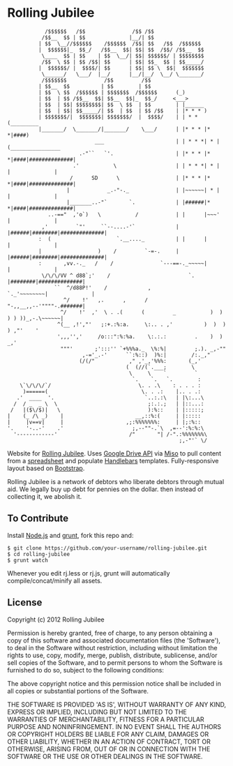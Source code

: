 Rolling Jubilee
===============

                /$$$$$$   /$$               /$$ /$$
               /$$__  $$ | $$              |__/| $$
              | $$  \__//$$$$$$    /$$$$$$  /$$| $$   /$$  /$$$$$$
              |  $$$$$$|_  $$_/   /$$__  $$| $$| $$  /$$/ /$$__  $$
               \____  $$ | $$    | $$  \__/| $$| $$$$$$/ | $$$$$$$$
               /$$  \ $$ | $$ /$$| $$      | $$| $$_  $$ | $$_____/
              |  $$$$$$/ |  $$$$/| $$      | $$| $$ \  $$|  $$$$$$$
               \______/   \___/  |__/      |__/|__/  \__/ \_______/
               /$$$$$$$            /$$         /$$
              | $$__  $$          | $$        | $$
              | $$  \ $$  /$$$$$$ | $$$$$$$  /$$$$$$      (_)
              | $$  | $$ /$$__  $$| $$__  $$|_  $$_/     <___>
              | $$  | $$| $$$$$$$$| $$  \ $$  | $$        | |______
              | $$  | $$| $$_____/| $$  | $$  | $$ /$$    | |* * * )
              | $$$$$$$/|  $$$$$$$| $$$$$$$/  |  $$$$/    | | * * (_________
              |_______/  \_______/|_______/    \___/      | |* * * |* *|####)
                                ___                       | | * * *| * |   (________________
                           .-"``   `'.                    | |* * * |* *|####|##############|
                         .'           \                   | | * * *| * |    |              |
                        /      SD      \                  | |* * * |* *|####|##############|
                       |            _.-"-._               | |~~~~~~| * |    |              |
                       |_______..-"`       `.             | |######|* *|####|##############|
                 ..-=="  ,'o`)   \           /            | |      |~~~'    |              |
               ,'         `"'     ``--....-'`             | |######|########|##############|
              :  (                     `.__...._          | |      |        |              |
              |                  )    /         `-=-.     | |######|########|##############|
              :       ,vv.-._   /    /               `---==-._~~~~~|        |              |
               \/\/\/VV ^ d88`;'    /                         `.   |########|##############|
                   ``  ^/d88P!'    /             ,              `._'~~~~~~~~|              |
                      ^/    !'   ,.      ,      /                  "-,,__,,--'""""-.#######|
                     ^/    !'  ,'  \ . .(      (         _           )  ) ) ) ))_,-.\~~~~~~|
                    ^(__ ,!',"'   ;:+.:%:a.     \:.. . ,'          )  )  ) ) ,"'    '
                    ',,,'','     /o:::":%:%a.    \:.:.:         .    )  ) _,'
                     """'       ;':::'' `+%%%a._  \%:%|         ;.). _,-""
                            ,-='_.-'      ``:%::)  )%:|        /:._,"
                           (/(/"           ," ,'_,'%%%:       (_,'
                                          (  (//(`.___;        \
                                           \     \    `         `
                                            `.    `.   `.        :
        \`\/\/\/`/                            \. . .\    : . . . :
         )======(                              \. . .:    |.. . .:
       .'  ____  '.                             `..:.:\   | |\:...\
      /  / _  _ \  \                             ;:.:.;   | |::...:
     /   |($\/$)|   \                            ):%::    | |:::::;
    |    (_ /\ _)    |                       __,::%:(     | |:::::
    |     |v==v|     |                    ,;:%%%%%%%:     | |;:%::
    '.    '-..-'    .'                      ;,--""-.`\  ,=--':%:%:\
      '------------'                       /"       "| /-".:%%%%%%%\
                                                           ;,-"'` \/

Website for [Rolling Jubilee](http://rollingjubilee.org). Uses [Google Drive API](https://developers.google.com/drive/) via [Miso](http://misoproject.com/) to pull content from a [spreadsheet](https://docs.google.com/spreadsheet/ccc?key=0Ao7re1ITFPKydFhKcGFDT2JpTnphbnNubTUwbThVSEE) and populate [Handlebars](http://handlebarsjs.com/) templates. Fully-responsive layout based on [Bootstrap](twitter.github.com/bootstrap/).

Rolling Jubilee is a network of debtors who liberate debtors through mutual aid. We legally buy up debt for pennies on the dollar. then instead of collecting it, we abolish it.

## To Contribute

Install [Node.js](http://nodejs.org/) and [grunt](https://github.com/gruntjs/grunt#installing-grunt), fork this repo and:

```
$ git clone https://github.com/your-username/rolling-jubilee.git
$ cd rolling-jubilee
$ grunt watch
```

Whenever you edit rj.less or rj.js, grunt will automatically compile/concat/minify all assets.

## License

Copyright (c) 2012 Rolling Jubilee

Permission is hereby granted, free of charge, to any person obtaining a copy of this software and associated documentation files (the 'Software'), to deal in the Software without restriction, including without limitation the rights to use, copy, modify, merge, publish, distribute, sublicense, and/or sell copies of the Software, and to permit persons to whom the Software is furnished to do so, subject to the following conditions:

The above copyright notice and this permission notice shall be included in all copies or substantial portions of the Software.

THE SOFTWARE IS PROVIDED 'AS IS', WITHOUT WARRANTY OF ANY KIND, EXPRESS OR IMPLIED, INCLUDING BUT NOT LIMITED TO THE WARRANTIES OF MERCHANTABILITY, FITNESS FOR A PARTICULAR PURPOSE AND NONINFRINGEMENT. IN NO EVENT SHALL THE AUTHORS OR COPYRIGHT HOLDERS BE LIABLE FOR ANY CLAIM, DAMAGES OR OTHER LIABILITY, WHETHER IN AN ACTION OF CONTRACT, TORT OR OTHERWISE, ARISING FROM, OUT OF OR IN CONNECTION WITH THE SOFTWARE OR THE USE OR OTHER DEALINGS IN THE SOFTWARE.
